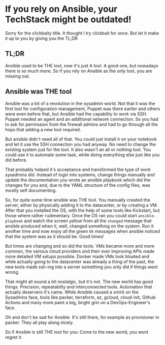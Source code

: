 # If you rely on Ansible, your TechStack might be outdated!

Sorry for the clickbaity title. It thought I try clickbait for once. But let
it make it up to you by giving you the TL;DR

## TL;DR
Ansible used to be THE tool, now it's just A tool. A good one, but nowadays
there is so much more. So if you rely on Ansible as the only tool, you are
missing out.

## Ansible was THE tool

Ansible was a bit of a revolution in the sysadmin world. Not that it was the
first tool for configuration management, Puppet was there earlier and others
were even before that, but Ansible had the capability to work via SSH. Puppet
needed an agent and an additional network connection.  So you had to ask for
permission from the firewall admins and had to go through all the hops that
adding a new tool required.

But ansible didn't need all of that. You could just install it on your notebook
and let it use the SSH connection you had anyway. No need to change the
existing system just for the tool. It also wasn't an all or nothing tool. You
could use it to automate some task, while doing everything else just like you
did before.

That probably helped it's acceptance and transformed the type of work sysadmins
did. Instead of login into systems, change things manually and update the
documentation you wrote an ansible playbook which did the changes for you and,
due to the YAML structure of the config files, was mostly self documenting.

So, for quite some time ansible was THE tool. You manually created the server,
either by physically adding it to the datacenter, or by creating a VM. After
that you installed the OS, with the help of some tools like Kickstart, but
those where rather rudimentary. Once the OS ran you could start
`ansible-playbook` and watch the screen yellow from all the `changed` message
that ansible produced when it, well, changed something on the system. Run it
another time and now enjoy all the green `Ok` messages when ansible noticed
that the system was as it should be. Good times!

But times are changing and so did the tools. VMs became more and more common,
the various cloud providers and their ever improving APIs made more detailed VM
setups possible. Docker made VMs look bloated and while actually going to the
datacenter was already a thing of the past, the new tools made ssh-ing into a
server something you only did if things went wrong.

That might all sound a bit nostalgic, but it's not. The new world has good
things. Precision, repeatabilty and interconnected tools. Automation that
actually deservers it's name. While Ansible caused a smirk on the Sysadmins
face, tools like packer, terraform, az, gcloud, cloud-init, Github Actions and
many more paint a big, bright grin on a DevOps-Engineer's face. 

Oh and don't be sad for Ansible. It's still there, for example as provisioner
in packer. They all play along nicely.

So if Ansible is still THE tool for you: Come to the new world, you wont regret
it.

